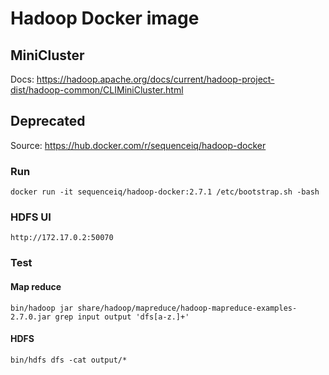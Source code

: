 # Hadoop Docker image

## MiniCluster
Docs: https://hadoop.apache.org/docs/current/hadoop-project-dist/hadoop-common/CLIMiniCluster.html


## Deprecated
Source: https://hub.docker.com/r/sequenceiq/hadoop-docker

### Run
`docker run -it sequenceiq/hadoop-docker:2.7.1 /etc/bootstrap.sh -bash`

### HDFS UI
`http://172.17.0.2:50070`

### Test
#### Map reduce
`bin/hadoop jar share/hadoop/mapreduce/hadoop-mapreduce-examples-2.7.0.jar grep input output 'dfs[a-z.]+'`

#### HDFS
`bin/hdfs dfs -cat output/*`
